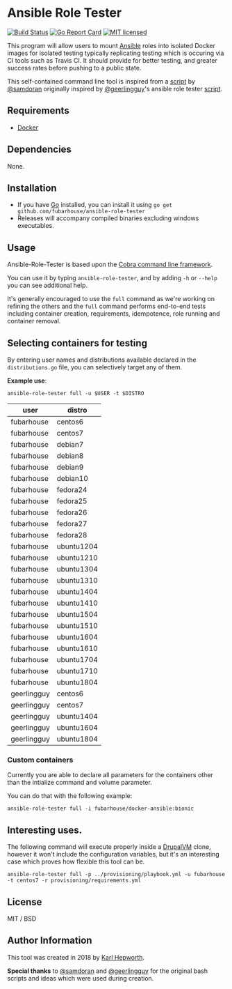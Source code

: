 # Ansible Role Tester

[![Build Status](https://img.shields.io/travis/fubarhouse/ansible-role-tester/master.svg?style=for-the-badge)](https://travis-ci.org/fubarhouse/ansible-role-tester)
[![Go Report Card](https://goreportcard.com/badge/github.com/fubarhouse/ansible-role-tester?style=for-the-badge)](https://goreportcard.com/report/github.com/fubarhouse/ansible-role-tester)
[![MIT licensed](https://img.shields.io/badge/license-MIT-blue.svg?style=for-the-badge)](https://raw.githubusercontent.com/fubarhouse/ansible-role-tester/master/LICENSE)

This program will allow users to mount [Ansible](https://docs.ansible.com/ansible/latest/installation_guide/intro_installation.html) roles into isolated Docker images for isolated testing typically replicating testing which is occuring via CI tools such as Travis CI. It should provide for better testing, and greater success rates before pushing to a public state.

This self-contained command line tool is inspired from a [script](https://gist.github.com/samdoran/c3d392ee697881fa33a1d1a65814a07b) by [@samdoran](https://github.com/samdoran) originally inspired by [@geerlingguy](https://github.com/geerlingguy)'s ansible role tester [script](https://gist.github.com/geerlingguy/73ef1e5ee45d8694570f334be385e181).

## Requirements

  * [Docker](https://www.docker.com/)

## Dependencies

None.

## Installation

  * If you have [Go](https://golang.org/) installed, you can install it using `go get github.com/fubarhouse/ansible-role-tester`
  * Releases will accompany compiled binaries excluding windows executables.
  
## Usage

Ansible-Role-Tester is based upon the [Cobra command line framework](https://github.com/spf13/cobra).

You can use it by typing `ansible-role-tester`, and by adding `-h` or `--help` you can see additional help.

It's generally encouraged to use the `full` command as we're working on refining the others and the `full` command performs end-to-end tests including container creation, requirements, idempotence, role running and container removal.

## Selecting containers for testing

By entering user names and distributions available declared in the `distributions.go` file, you can selectively target any of them.

**Example use**:

````
ansible-role-tester full -u $USER -t $DISTRO
````

| user        | distro     |
| ----------- | ---------- |
| fubarhouse  | centos6    |
| fubarhouse  | centos7    |
| fubarhouse  | debian7    |
| fubarhouse  | debian8    |
| fubarhouse  | debian9    |
| fubarhouse  | debian10   |
| fubarhouse  | fedora24   |
| fubarhouse  | fedora25   |
| fubarhouse  | fedora26   |
| fubarhouse  | fedora27   |
| fubarhouse  | fedora28   |
| fubarhouse  | ubuntu1204 |
| fubarhouse  | ubuntu1210 |
| fubarhouse  | ubuntu1304 |
| fubarhouse  | ubuntu1310 |
| fubarhouse  | ubuntu1404 |
| fubarhouse  | ubuntu1410 |
| fubarhouse  | ubuntu1504 |
| fubarhouse  | ubuntu1510 |
| fubarhouse  | ubuntu1604 |
| fubarhouse  | ubuntu1610 |
| fubarhouse  | ubuntu1704 |
| fubarhouse  | ubuntu1710 |
| fubarhouse  | ubuntu1804 |
| geerlingguy | centos6    |
| geerlingguy | centos7    |
| geerlingguy | ubuntu1404 |
| geerlingguy | ubuntu1604 |
| geerlingguy | ubuntu1804 |

### Custom containers

Currently you are able to declare all parameters for the containers other than the intialize command and volume parameter.

You can do that with the following example:

````
ansible-role-tester full -i fubarhouse/docker-ansible:bionic
````

## Interesting uses.

The following command will execute properly inside a [DrupalVM](https://github.com/geerlingguy/drupal-vm) clone, however it won't include the configuration variables, but it's an interesting case which proves how flexible this tool can be.

````
ansible-role-tester full -p ../provisioning/playbook.yml -u fubarhouse -t centos7 -r provisioning/requirements.yml 
````

## License

MIT / BSD

## Author Information

This tool was created in 2018 by [Karl Hepworth](https://twitter.com/fubarhouse).

**Special thanks** to [@samdoran](https://github.com/samdoran) and [@geerlingguy](https://github.com/geerlingguy) for the original bash scripts and ideas which were used during creation.
